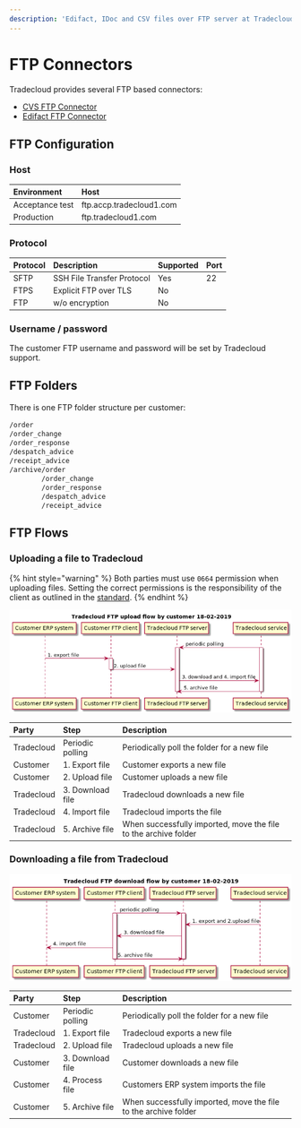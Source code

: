 ```yaml
---
description: 'Edifact, IDoc and CSV files over FTP server at Tradecloud side'
---
```


# FTP Connectors

Tradecloud provides several FTP based connectors:

* [CVS FTP Connector](csv-ftp-connector.md)
* [Edifact FTP Connector](edifact-ftp-connector.md)

## FTP Configuration

### Host

| Environment | Host |
| :--- | :--- |
| Acceptance test | ftp.accp.tradecloud1.com |
| Production | ftp.tradecloud1.com |

### Protocol

| Protocol | Description | Supported | Port |
| :--- | :--- | :--- | :--- |
| SFTP | SSH File Transfer Protocol  | Yes | 22 |
| FTPS | Explicit FTP over TLS | No | |
| FTP  | w/o encryption | No | |

### Username / password

The customer FTP username and password will be set by Tradecloud support.

## FTP Folders

There is one FTP folder structure per customer:
```
/order
/order_change
/order_response 
/despatch_advice
/receipt_advice
/archive/order
        /order_change
        /order_response 
        /despatch_advice
        /receipt_advice
```

## FTP Flows

### Uploading a file to Tradecloud

{% hint style="warning" %}
Both parties must use `0664` permission when uploading files.
Setting the correct permissions is the responsibility of the client as outlined in the [standard](https://datatracker.ietf.org/doc/html/draft-ietf-secsh-filexfer-13#section-7.6).
{% endhint %}

![](../.gitbook/assets/20180218-ftp-upload-flow-by-customer.png)

| Party | Step | Description |
| :--- | :--- | :--- |
| Tradecloud | Periodic polling |Periodically poll the folder for a new file |
| Customer | 1. Export file | Customer  exports a new file |
| Customer | 2. Upload file | Customer uploads a new file |
| Tradecloud | 3. Download file | Tradecloud downloads a new file |
| Tradecloud | 4. Import file | Tradecloud imports the file |
| Tradecloud | 5. Archive file | When successfully imported, move the file to the archive folder |

### Downloading a file from Tradecloud

![](../.gitbook/assets/20180218-ftp-download-flow-by-customer.png)

| Party | Step | Description |
| :--- | :--- | :--- |
| Customer | Periodic polling | Periodically poll the folder for a new file |
| Tradecloud | 1. Export file | Tradecloud exports a new file |
| Tradecloud | 2. Upload file | Tradecloud uploads a new file |
| Customer | 3. Download file | Customer downloads a new file |
| Customer | 4. Process file | Customers ERP system imports the file |
| Customer | 5. Archive file | When successfully imported, move the file to the archive folder |
